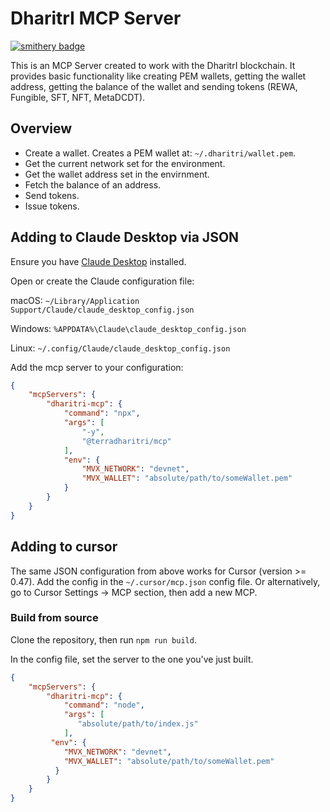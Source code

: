 # DharitrI MCP Server

[![smithery badge](https://smithery.ai/badge/@terradharitri/mx-mcp)](https://smithery.ai/server/@terradharitri/mx-mcp)

This is an MCP Server created to work with the DharitrI blockchain. It provides basic functionality like creating PEM wallets, getting the wallet address, getting the balance of the wallet and sending tokens (REWA, Fungible, SFT, NFT, MetaDCDT).

## Overview

- Create a wallet. Creates a PEM wallet at: `~/.dharitri/wallet.pem`.
- Get the current network set for the environment.
- Get the wallet address set in the envirnment.
- Fetch the balance of an address.
- Send tokens.
- Issue tokens.

## Adding to Claude Desktop via JSON

Ensure you have [Claude Desktop](https://claude.ai/download) installed.

Open or create the Claude configuration file:

macOS: `~/Library/Application Support/Claude/claude_desktop_config.json`

Windows: `%APPDATA%\Claude\claude_desktop_config.json`

Linux: `~/.config/Claude/claude_desktop_config.json`

Add the mcp server to your configuration:

```json
{
    "mcpServers": {
        "dharitri-mcp": {
            "command": "npx",
            "args": [
                "-y",
                "@terradharitri/mcp"
            ],
            "env": {
                "MVX_NETWORK": "devnet",
                "MVX_WALLET": "absolute/path/to/someWallet.pem"
            }
        }
    }
}
```

## Adding to cursor

The same JSON configuration from above works for Cursor (version >= 0.47). Add the config in the `~/.cursor/mcp.json` config file. Or alternatively, go to Cursor Settings -> MCP section, then add a new MCP.

### Build from source

Clone the repository, then run `npm run build`.

In the config file, set the server to the one you've just built.

```json
{
    "mcpServers": {
        "dharitri-mcp": {
            "command": "node",
            "args": [
               "absolute/path/to/index.js"
            ],
         "env": {
            "MVX_NETWORK": "devnet",
            "MVX_WALLET": "absolute/path/to/someWallet.pem"
          }
        }
    }
}
```
